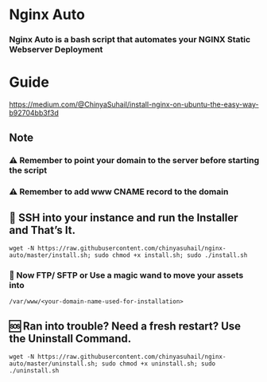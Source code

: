 # Nginx Auto
### Nginx Auto is a bash script that automates your NGINX Static Webserver Deployment

# Guide

https://medium.com/@ChinyaSuhail/install-nginx-on-ubuntu-the-easy-way-b92704bb3f3d


## Note
### ⚠️ Remember to point your domain to the server before starting the script
### ⚠️ Remember to add www CNAME record to the domain 


## 🙌 SSH into your instance and run the Installer and That’s It.

```
wget -N https://raw.githubusercontent.com/chinyasuhail/nginx-auto/master/install.sh; sudo chmod +x install.sh; sudo ./install.sh
```

### 🧙 Now FTP/ SFTP or Use a magic wand to move your assets into

```
/var/www/<your-domain-name-used-for-installation>
```

## 🆘 Ran into trouble? Need a fresh restart? Use the Uninstall Command.

```
wget -N https://raw.githubusercontent.com/chinyasuhail/nginx-auto/master/uninstall.sh; sudo chmod +x uninstall.sh; sudo ./uninstall.sh
```